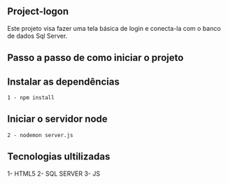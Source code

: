 ## Project-logon
 Este projeto visa fazer uma tela básica de login e conecta-la com o banco de dados Sql Server.
## Passo a passo de como iniciar o projeto
  ## Instalar as dependências
    1 - npm install
  ## Iniciar o servidor node
    2 - nodemon server.js
## Tecnologias ultilizadas 
1- HTML5
2- SQL SERVER
3- JS
 

